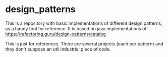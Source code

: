 # design_patterns
This is a repository with basic implementations of different design patterns, as a handy tool for reference. It is based on java implementations of: https://refactoring.guru/design-patterns/catalog 

This is just for references. There are several projects (each per pattern) and they don't suppose an util industrial piece of code.
